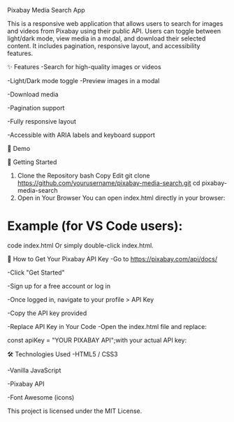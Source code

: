 Pixabay Media Search App

This is a responsive web application that allows users to search for images and videos from Pixabay using their public API. Users can toggle between light/dark mode, view media in a modal, and download their selected content. It includes pagination, responsive layout, and accessibility features.

✨ Features
-Search for high-quality images or videos

-Light/Dark mode toggle
-Preview images in a modal

-Download media

-Pagination support

-Fully responsive layout

-Accessible with ARIA labels and keyboard support

📸 Demo

🚀 Getting Started
1. Clone the Repository
bash
Copy
Edit
git clone https://github.com/yourusername/pixabay-media-search.git
cd pixabay-media-search
2. Open in Your Browser
You can open index.html directly in your browser:

# Example (for VS Code users):
code index.html
Or simply double-click index.html.





🔑 How to Get Your Pixabay API Key
-Go to https://pixabay.com/api/docs/

-Click "Get Started"

-Sign up for a free account or log in

-Once logged in, navigate to your profile > API Key

-Copy the API key provided

-Replace API Key in Your Code
-Open the index.html file and replace:


const apiKey = "YOUR PIXABAY API";with your actual API key:

🛠 Technologies Used
-HTML5 / CSS3

-Vanilla JavaScript

-Pixabay API

-Font Awesome (icons)

This project is licensed under the MIT License.
